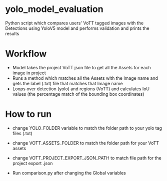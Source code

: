 # yolo_model_evaluation
 Python script which compares users' VoTT tagged images with the 
 Detections using YoloV5 model and performs validation and prints the results

# Workflow
- Model takes the project VoTT json file to get all the Assets for each image in project
- Runs a method which matches all the Assets with the Image name and gets the label (.txt) file that matches that Image name
-  Loops over detection (yolo) and regions (VoTT) and calculates IoU values (the percentage match of the bounding box coordinates)

# How to run
- change YOLO_FOLDER variable to match the folder path to your yolo tag files (.txt)
- change VOTT_ASSETS_FOLDER to match the folder path for your VoTT assets
- change VOTT_PROJECT_EXPORT_JSON_PATH to match file path for the project export .json

- Run comparison.py after changing the Global variables